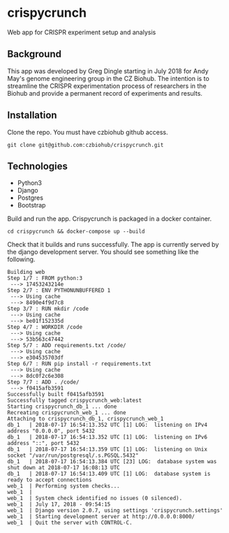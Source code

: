 # crispycrunch
Web app for CRISPR experiment setup and analysis

## Background

This app was developed by Greg Dingle starting in July 2018 for Andy May's genome engineering group in the CZ Biohub. The intention is to streamline the CRISPR experimentation process of researchers in the Biohub and provide a permanent record of experiments and results. 

## Installation

Clone the repo. You must have czbiohub github access.

```git clone git@github.com:czbiohub/crispycrunch.git```

## Technologies

* Python3 
* Django
* Postgres
* Bootstrap

Build and run the app. Crispycrunch is packaged in a docker container. 

```cd crispycrunch && docker-compose up --build```

Check that it builds and runs successfully. The app is currently served by the django development server. You should see something like the following.

```
Building web
Step 1/7 : FROM python:3
 ---> 17453243214e
Step 2/7 : ENV PYTHONUNBUFFERED 1
 ---> Using cache
 ---> 8490e4f9d7c8
Step 3/7 : RUN mkdir /code
 ---> Using cache
 ---> be01f152335d
Step 4/7 : WORKDIR /code
 ---> Using cache
 ---> 53b563c47442
Step 5/7 : ADD requirements.txt /code/
 ---> Using cache
 ---> e304535703df
Step 6/7 : RUN pip install -r requirements.txt
 ---> Using cache
 ---> 8dc0f2c6e308
Step 7/7 : ADD . /code/
 ---> f0415afb3591
Successfully built f0415afb3591
Successfully tagged crispycrunch_web:latest
Starting crispycrunch_db_1 ... done
Recreating crispycrunch_web_1 ... done
Attaching to crispycrunch_db_1, crispycrunch_web_1
db_1   | 2018-07-17 16:54:13.352 UTC [1] LOG:  listening on IPv4 address "0.0.0.0", port 5432
db_1   | 2018-07-17 16:54:13.352 UTC [1] LOG:  listening on IPv6 address "::", port 5432
db_1   | 2018-07-17 16:54:13.359 UTC [1] LOG:  listening on Unix socket "/var/run/postgresql/.s.PGSQL.5432"
db_1   | 2018-07-17 16:54:13.384 UTC [23] LOG:  database system was shut down at 2018-07-17 16:08:13 UTC
db_1   | 2018-07-17 16:54:13.409 UTC [1] LOG:  database system is ready to accept connections
web_1  | Performing system checks...
web_1  | 
web_1  | System check identified no issues (0 silenced).
web_1  | July 17, 2018 - 09:54:15
web_1  | Django version 2.0.7, using settings 'crispycrunch.settings'
web_1  | Starting development server at http://0.0.0.0:8000/
web_1  | Quit the server with CONTROL-C.
```
